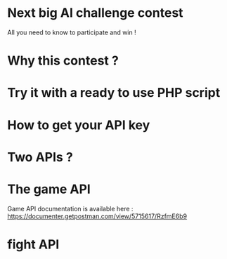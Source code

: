# Next big AI challenge contest
All you need to know to participate and win !

# Why this contest ?

# Try it with a ready to use PHP script

# How to get your API key

# Two APIs ?

# The game API
Game API documentation is available here : https://documenter.getpostman.com/view/5715617/RzfmE6b9


# fight API
